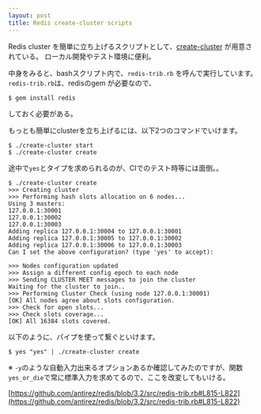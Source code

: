```yaml
---
layout: post
title: Redis create-cluster scripts
---
```


Redis cluster を簡単に立ち上げるスクリプトとして、[create-cluster](https://github.com/antirez/redis/tree/3.2/utils/create-cluster) が用意されている。
ローカル開発やテスト環境に便利。

中身をみると、bashスクリプト内で、`redis-trib.rb` を呼んで実行しています。
`redis-trib.rb`は、redisのgem が必要なので、

```
$ gem install redis
```

しておく必要がある。

もっとも簡単にclusterを立ち上げるには、以下2つのコマンドでいけます。

```
$ ./create-cluster start
$ ./create-cluster create
```

途中で`yes`とタイプを求められるのが、CIでのテスト時等には面倒。。

```
$ ./create-cluster create
>>> Creating cluster
>>> Performing hash slots allocation on 6 nodes...
Using 3 masters:
127.0.0.1:30001
127.0.0.1:30002
127.0.0.1:30003
Adding replica 127.0.0.1:30004 to 127.0.0.1:30001
Adding replica 127.0.0.1:30005 to 127.0.0.1:30002
Adding replica 127.0.0.1:30006 to 127.0.0.1:30003
Can I set the above configuration? (type 'yes' to accept):

>>> Nodes configuration updated
>>> Assign a different config epoch to each node
>>> Sending CLUSTER MEET messages to join the cluster
Waiting for the cluster to join..
>>> Performing Cluster Check (using node 127.0.0.1:30001)
[OK] All nodes agree about slots configuration.
>>> Check for open slots...
>>> Check slots coverage...
[OK] All 16384 slots covered.
```

以下のように、パイプを使って繋ぐといけます。

```
$ yes "yes" | ./create-cluster create
```

※ `-y`のような自動入力出来るオプションあるか確認してみたのですが、関数 `yes_or_die`で常に標準入力を求めてるので、ここを改変してもいける。

[https://github.com/antirez/redis/blob/3.2/src/redis-trib.rb#L815-L822](https://github.com/antirez/redis/blob/3.2/src/redis-trib.rb#L815-L822)
